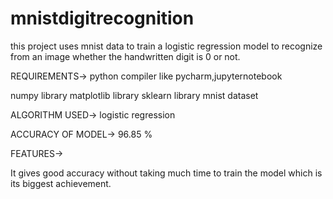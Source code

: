 # mnistdigitrecognition
this project uses mnist data to train a logistic regression model to recognize from an image whether the handwritten digit is 0 or not.

REQUIREMENTS->
python compiler like pycharm,jupyternotebook

numpy library
matplotlib library
sklearn library
mnist dataset 

ALGORITHM USED->
logistic regression

ACCURACY OF MODEL->
 96.85 %
 
 
FEATURES->

It gives good accuracy without taking much time to train the model which is its biggest achievement.
